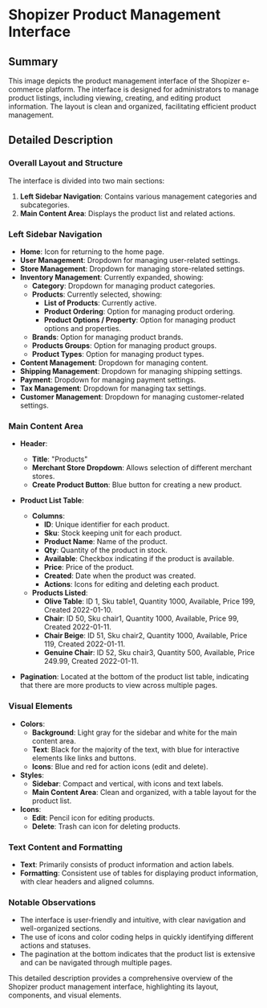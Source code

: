 # Shopizer Product Management Interface

## Summary
This image depicts the product management interface of the Shopizer e-commerce platform. The interface is designed for administrators to manage product listings, including viewing, creating, and editing product information. The layout is clean and organized, facilitating efficient product management.

## Detailed Description

### Overall Layout and Structure
The interface is divided into two main sections:
1. **Left Sidebar Navigation**: Contains various management categories and subcategories.
2. **Main Content Area**: Displays the product list and related actions.

### Left Sidebar Navigation
- **Home**: Icon for returning to the home page.
- **User Management**: Dropdown for managing user-related settings.
- **Store Management**: Dropdown for managing store-related settings.
- **Inventory Management**: Currently expanded, showing:
  - **Category**: Dropdown for managing product categories.
  - **Products**: Currently selected, showing:
    - **List of Products**: Currently active.
    - **Product Ordering**: Option for managing product ordering.
    - **Product Options / Property**: Option for managing product options and properties.
  - **Brands**: Option for managing product brands.
  - **Products Groups**: Option for managing product groups.
  - **Product Types**: Option for managing product types.
- **Content Management**: Dropdown for managing content.
- **Shipping Management**: Dropdown for managing shipping settings.
- **Payment**: Dropdown for managing payment settings.
- **Tax Management**: Dropdown for managing tax settings.
- **Customer Management**: Dropdown for managing customer-related settings.

### Main Content Area
- **Header**:
  - **Title**: "Products"
  - **Merchant Store Dropdown**: Allows selection of different merchant stores.
  - **Create Product Button**: Blue button for creating a new product.

- **Product List Table**:
  - **Columns**:
    - **ID**: Unique identifier for each product.
    - **Sku**: Stock keeping unit for each product.
    - **Product Name**: Name of the product.
    - **Qty**: Quantity of the product in stock.
    - **Available**: Checkbox indicating if the product is available.
    - **Price**: Price of the product.
    - **Created**: Date when the product was created.
    - **Actions**: Icons for editing and deleting each product.
  - **Products Listed**:
    - **Olive Table**: ID 1, Sku table1, Quantity 1000, Available, Price 199, Created 2022-01-10.
    - **Chair**: ID 50, Sku chair1, Quantity 1000, Available, Price 99, Created 2022-01-11.
    - **Chair Beige**: ID 51, Sku chair2, Quantity 1000, Available, Price 119, Created 2022-01-11.
    - **Genuine Chair**: ID 52, Sku chair3, Quantity 500, Available, Price 249.99, Created 2022-01-11.

- **Pagination**: Located at the bottom of the product list table, indicating that there are more products to view across multiple pages.

### Visual Elements
- **Colors**:
  - **Background**: Light gray for the sidebar and white for the main content area.
  - **Text**: Black for the majority of the text, with blue for interactive elements like links and buttons.
  - **Icons**: Blue and red for action icons (edit and delete).
- **Styles**:
  - **Sidebar**: Compact and vertical, with icons and text labels.
  - **Main Content Area**: Clean and organized, with a table layout for the product list.
- **Icons**:
  - **Edit**: Pencil icon for editing products.
  - **Delete**: Trash can icon for deleting products.

### Text Content and Formatting
- **Text**: Primarily consists of product information and action labels.
- **Formatting**: Consistent use of tables for displaying product information, with clear headers and aligned columns.

### Notable Observations
- The interface is user-friendly and intuitive, with clear navigation and well-organized sections.
- The use of icons and color coding helps in quickly identifying different actions and statuses.
- The pagination at the bottom indicates that the product list is extensive and can be navigated through multiple pages.

This detailed description provides a comprehensive overview of the Shopizer product management interface, highlighting its layout, components, and visual elements.